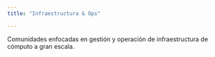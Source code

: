 ```yaml
---
title: "Infraestructura & Ops"

---
```


Comunidades enfocadas en gestión y operación de infraestructura de cómputo a gran escala.
